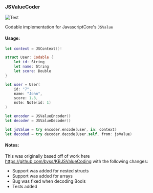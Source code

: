 ### JSValueCoder

![Test](https://github.com/theolampert/JSValueCoder/actions/workflows/swift.yml/badge.svg)

Codable implementation for JavascriptCore's `JSValue`

#### Usage:

```swift
let context = JSContext()!

struct User: Codable {
    let id: String
    let name: String
    let score: Double
}

let user = User(
    id: "7",
    name: "John",
    score: 1.3,
    note: Note(id: 1)
)

let encoder = JSValueEncoder()
let decoder = JSValueDecoder()

let jsValue = try encoder.encode(user, in: context)
let decoded = try decoder.decode(User.self, from: jsValue)
```

#### Notes:

This was originally based off of work here https://github.com/byss/KBJSValueCoding with the following changes:

- Support was added for nested structs
- Support was added for arrays
- Bug was fixed when decoding Bools
- Tests added
